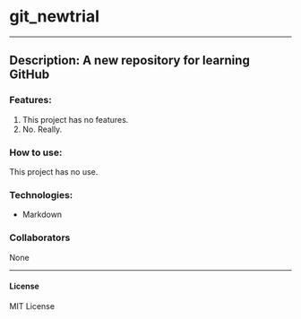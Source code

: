 # git_newtrial

--------------

## Description: A new repository for learning GitHub

### Features:
1. This project has no features.
2. No. Really.

### How to use:
This project has no use.

### Technologies:
* Markdown

### Collaborators
None

--------------
#### License
MIT License